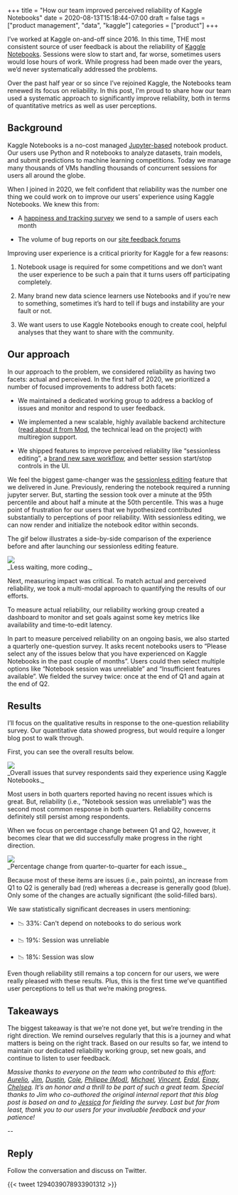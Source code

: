 +++ 
title = "How our team improved perceived reliability of Kaggle Notebooks" 
date = 2020-08-13T15:18:44-07:00 
draft = false 
tags = ["product management", "data", "kaggle"] 
categories = ["product"] 
+++

I’ve worked at Kaggle on-and-off since 2016. In this time, THE most consistent source of user feedback is about the reliability of [Kaggle Notebooks](https://www.kaggle.com/notebooks). Sessions were slow to start and, far worse, sometimes users would lose hours of work. While progress had been made over the years, we’d never systematically addressed the problems.

Over the past half year or so since I’ve rejoined Kaggle, the Notebooks team renewed its focus on reliability. In this post, I'm proud to share how our team used a systematic approach to significantly improve reliability, both in terms of quantitative metrics as well as user perceptions.

  

## Background

Kaggle Notebooks is a no-cost managed [Jupyter-based](https://jupyter.org/) notebook product. Our users use Python and R notebooks to analyze datasets, train models, and submit predictions to machine learning competitions. Today we manage many thousands of VMs handling thousands of concurrent sessions for users all around the globe.

When I joined in 2020, we felt confident that reliability was the number one thing we could work on to improve our users’ experience using Kaggle Notebooks. We knew this from:

-   A [happiness and tracking survey](https://static.googleusercontent.com/media/research.google.com/en//pubs/archive/43221.pdf) we send to a sample of users each month
    
-   The volume of bug reports on our [site feedback forums](https://www.kaggle.com/product-feedback)
    

Improving user experience is a critical priority for Kaggle for a few reasons:

1.  Notebook usage is required for some competitions and we don’t want the user experience to be such a pain that it turns users off participating completely.
    
2.  Many brand new data science learners use Notebooks and if you’re new to something, sometimes it’s hard to tell if bugs and instability are your fault or not.
    
3.  We want users to use Kaggle Notebooks enough to create cool, helpful analyses that they want to share with the community.
    

  

## Our approach

In our approach to the problem, we considered reliability as having two facets: actual and perceived. In the first half of 2020, we prioritized a number of focused improvements to address both facets:

-   We maintained a dedicated working group to address a backlog of issues and monitor and respond to user feedback.
    
-   We implemented a new scalable, highly available backend architecture ([read about it from Mod](https://medium.com/google-cloud/a-multi-cluster-grpc-architecture-on-gke-365bbd757df), the technical lead on the project) with multiregion support.
    
-   We shipped features to improve perceived reliability like “sessionless editing”, a [brand new save workflow](https://www.kaggle.com/product-feedback/139884), and better session start/stop controls in the UI.
    

We feel the biggest game-changer was the [sessionless editing](https://www.kaggle.com/product-feedback/152669) feature that we delivered in June. Previously, rendering the notebook required a running jupyter server. But, starting the session took over a minute at the 95th percentile and about half a minute at the 50th percentile. This was a huge point of frustration for our users that we hypothesized contributed substantially to perceptions of poor reliability. With sessionless editing, we can now render and initialize the notebook editor within seconds.

The gif below illustrates a side-by-side comparison of the experience before and after launching our sessionless editing feature.



<img src="https://lh6.googleusercontent.com/M4JW0ArB84eEPsvv5QPvSfj5mgmiyGShz2Z7G864Xtew7KWHGc-U9-FPlLdPwHDGOsVknZie7SOfDhdJcjbHr79XeaeLgXeRKoz1GmusJ-0XHSDW8vv9MlvCt7gfulhi4sMmJjASOA">
<figcaption>_Less waiting, more coding._</figcaption>

Next, measuring impact was critical. To match actual and perceived reliability, we took a multi-modal approach to quantifying the results of our efforts.

To measure actual reliability, our reliability working group created a dashboard to monitor and set goals against some key metrics like availability and time-to-edit latency.

In part to measure perceived reliability on an ongoing basis, we also started a quarterly one-question survey. It asks recent notebooks users to “Please select any of the issues below that you have experienced on Kaggle Notebooks in the past couple of months”. Users could then select multiple options like “Notebook session was unreliable” and “Insufficient features available”. We fielded the survey twice: once at the end of Q1 and again at the end of Q2.

  

## Results

I’ll focus on the qualitative results in response to the one-question reliability survey. Our quantitative data showed progress, but would require a longer blog post to walk through.

First, you can see the overall results below.



<img src="https://lh5.googleusercontent.com/ZFxsZkuPKlMNm64NdbU8Wf07xhdO3TLfSsKdatZqk_zkjxwo48W6-FKLHLKu3h_amLMHC0Y9AeWnzQn1P4vEaSxcNF_kHPgER34N6e-8o4h1yyKeSn1mLCS3PEnuSry7HZcD4eG0yw">
<figcaption>_Overall issues that survey respondents said they experience using Kaggle Notebooks._</figcaption>

Most users in both quarters reported having no recent issues which is great. But, reliability (i.e., “Notebook session was unreliable”) was the second most common response in both quarters. Reliability concerns definitely still persist among respondents.

When we focus on percentage change between Q1 and Q2, however, it becomes clear that we did successfully make progress in the right direction.



<img src="https://lh3.googleusercontent.com/FSuAei-kyBuW76fb9v0V8va91RgmFGfIB98cFD_St4iWTPfx1GC7qBQfzFh0G26i2OKKBm5L9shfD3Wlagjgn2jO8TbTrQSOJYdHovEAxvG1BqYLRmI_EJsEMHujFHdhy4ahtyPGyA">
<figcaption>_Percentage change from quarter-to-quarter for each issue._</figcaption>

Because most of these items are issues (i.e., pain points), an increase from Q1 to Q2 is generally bad (red) whereas a decrease is generally good (blue). Only some of the changes are actually significant (the solid-filled bars).

We saw statistically significant decreases in users mentioning:

-   📉 33%: Can't depend on notebooks to do serious work
    
-   📉 19%: Session was unreliable
    
-   📉 18%: Session was slow
    

Even though reliability still remains a top concern for our users, we were really pleased with these results. Plus, this is the first time we’ve quantified user perceptions to tell us that we’re making progress.

  

## Takeaways

The biggest takeaway is that we’re not done yet, but we’re trending in the right direction. We remind ourselves regularly that this is a journey and what matters is being on the right track. Based on our results so far, we intend to maintain our dedicated reliability working group, set new goals, and continue to listen to user feedback.

_Massive thanks to everyone on the team who contributed to this effort: [Aurelio](https://www.kaggle.com/aagundez), [Jim](https://www.kaggle.com/jplotts), [Dustin](https://www.kaggle.com/herbison), [Cole](https://www.kaggle.com/noderaider), [Philippe (Mod)](https://www.kaggle.com/gphilmod), [Michael](https://www.kaggle.com/mbooth), [Vincent](https://www.kaggle.com/rosebv), [Erdal](https://www.kaggle.com/erdalsivri), [Einav](https://www.kaggle.com/einavcb), [Chelsea](https://www.kaggle.com/craerek). It’s an honor and a thrill to be part of such a great team.  Special thanks to Jim who co-authored the original internal report that this blog post is based on and to [Jessica](https://www.kaggle.com/jessicali9530) for fielding the survey. Last but far from least, thank you to our users for your invaluable feedback and your patience!_

--

## Reply

Follow the conversation and discuss on Twitter.

{{< tweet 1294039078933901312 >}}